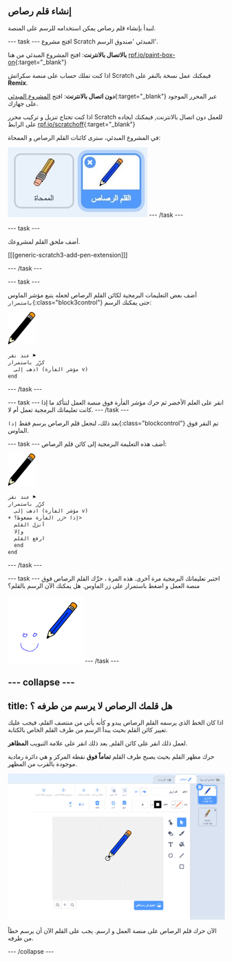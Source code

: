 ## إنشاء قلم رصاص

لنبدأ بإنشاء قلم رصاص يمكن استخدامه للرسم على المنصة.

--- task --- افتح مشروع Scratch المبدئي 'صندوق الرسم'.

**بالاتصال بالانترنت**: افتح المشروع المبدئي من هنا [rpf.io/paint-box-on](http://rpf.io/paint-box-on){:target="_blank"}

اذا كنت تملك حساب على منصة سكراتش Scratch فيمكنك عمل نسخة بالنقر على **Remix**.

**دون اتصال بالانترنت**: افتح [المشروع المبدئي](http://rpf.io/p/ar-SA/paint-box-go){:target="_blank"} عبر المحرر الموجود على جهازك.

اذا كنت تحتاج تنزيل و تركيب محرر Scratch للعمل دون اتصال بالانترنت, فيمكنك ايجاده على الرابط [rpf.io/scratchoff](http://rpf.io/scratchoff){:target="_blank"}

في المشروع المبدئي، سترى كائنات القلم الرصاص و الممحاة:

![screenshot](images/paint-starter.png) --- /task ---

--- task ---

أضف ملحق القلم لمشروعك.

[[[generic-scratch3-add-pen-extension]]]

--- /task ---

--- task ---

أضف بعض التعليمات البرمجية لكائن القلم الرصاص لجعله يتبع مؤشر الماوس `باستمرار`{:class="block3control"} حتى يمكنك الرسم:

![قلم رصاص](images/pencil.png)

```blocks3
عند نقر ⚑
كرِّر باستمرار 
  اذهب إلى (مؤشر الفأرة v)
end
```

--- /task ---

--- task --- انقر على العلم الأخضر ثم حرك مؤشر الفأرة فوق منصة العمل لتتأكد ما إذا كانت تعليماتك البرمجية تعمل أم لا. --- /task ---

بعد ذلك، لنجعل قلم الرصاص يرسم فقط `إذا`{:class="blockcontrol"} تم النقر فوق الماوس.

--- task --- أضف هذه التعليمة البرمجية إلى كائن قلم الرصاص:

![قلم رصاص](images/pencil.png)

```blocks3
عند نقر ⚑
كرِّر باستمرار 
  اذهب إلى (مؤشر الفأرة v)
+ إذا <زر الفأرة مضغوط؟> 
  أنزل القلم
  وإلا 
  ارفع القلم
  end
end
```

--- /task ---

--- task --- اختبر تعليماتك البرمجية مرة آخرى. هذه المرة ، حرِّك القلم الرصاص فوق منصة العمل و اضغط باستمرار على زر الماوس. هل يمكنك الآن الرسم بالقلم؟

![لقطة الشاشة](images/paint-draw.png) --- /task ---

--- collapse ---
---
title: هل قلمك الرصاص لا يرسم من طرفه ؟
---

اذا كان الخط الذي يرسمه القلم الرصاص يبدو و كأنه يأتي من منتصف القلم، فيجب عليك تغيير كائن القلم بحيث يبدأ الرسم من طرف القلم الخاص بالكتابة.

لعمل ذلك انقر على كائن القلم, بعد ذلك انقر على علامة التبويب **المظاهر**.

حرك مظهر القلم بحيث يصبح طرف القلم **تماماً فوق** نقطة المركز و هي دائرة رمادية موجودة بالقرب من المظهر.

![مركز المظهر](images/costume-center-annotated.png)

الآن حرك قلم الرصاص على منصة العمل و ارسم. يجب على القلم الآن أن يرسم خطاً من طرفه.

--- /collapse ---
